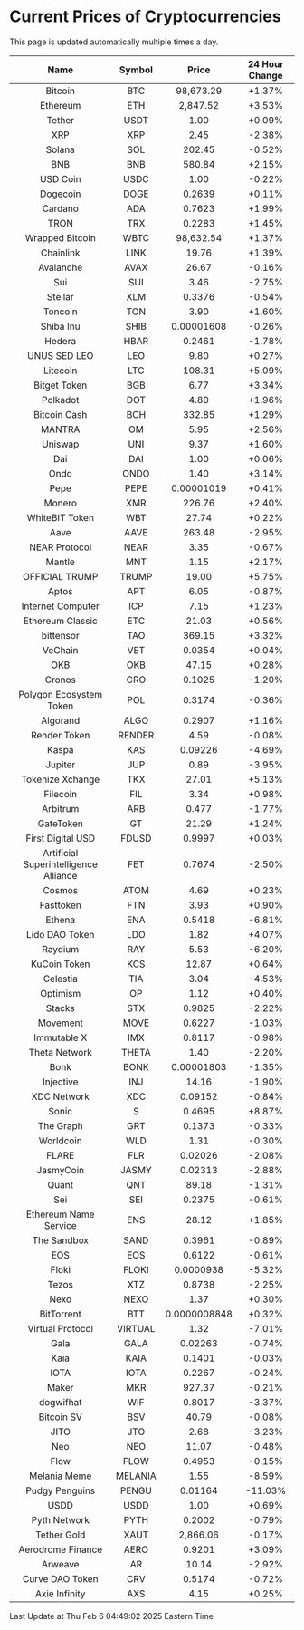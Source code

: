 # Current Prices of Cryptocurrencies
This page is updated automatically multiple times a day.

| Name | Symbol | Price | 24 Hour Change |
| :---: |:---:| :---: | :---: |
| Bitcoin | BTC | 98,673.29 | +1.37% |
| Ethereum | ETH | 2,847.52 | +3.53% |
| Tether | USDT | 1.00 | +0.09% |
| XRP | XRP | 2.45 | -2.38% |
| Solana | SOL | 202.45 | -0.52% |
| BNB | BNB | 580.84 | +2.15% |
| USD Coin | USDC | 1.00 | -0.22% |
| Dogecoin | DOGE | 0.2639 | +0.11% |
| Cardano | ADA | 0.7623 | +1.99% |
| TRON | TRX | 0.2283 | +1.45% |
| Wrapped Bitcoin | WBTC | 98,632.54 | +1.37% |
| Chainlink | LINK | 19.76 | +1.39% |
| Avalanche | AVAX | 26.67 | -0.16% |
| Sui | SUI | 3.46 | -2.75% |
| Stellar | XLM | 0.3376 | -0.54% |
| Toncoin | TON | 3.90 | +1.60% |
| Shiba Inu | SHIB | 0.00001608 | -0.26% |
| Hedera | HBAR | 0.2461 | -1.78% |
| UNUS SED LEO | LEO | 9.80 | +0.27% |
| Litecoin | LTC | 108.31 | +5.09% |
| Bitget Token | BGB | 6.77 | +3.34% |
| Polkadot | DOT | 4.80 | +1.96% |
| Bitcoin Cash | BCH | 332.85 | +1.29% |
| MANTRA | OM | 5.95 | +2.56% |
| Uniswap | UNI | 9.37 | +1.60% |
| Dai | DAI | 1.00 | +0.06% |
| Ondo | ONDO | 1.40 | +3.14% |
| Pepe | PEPE | 0.00001019 | +0.41% |
| Monero | XMR | 226.76 | +2.40% |
| WhiteBIT Token | WBT | 27.74 | +0.22% |
| Aave | AAVE | 263.48 | -2.95% |
| NEAR Protocol | NEAR | 3.35 | -0.67% |
| Mantle | MNT | 1.15 | +2.17% |
| OFFICIAL TRUMP | TRUMP | 19.00 | +5.75% |
| Aptos | APT | 6.05 | -0.87% |
| Internet Computer | ICP | 7.15 | +1.23% |
| Ethereum Classic | ETC | 21.03 | +0.56% |
| bittensor | TAO | 369.15 | +3.32% |
| VeChain | VET | 0.0354 | +0.04% |
| OKB | OKB | 47.15 | +0.28% |
| Cronos | CRO | 0.1025 | -1.20% |
| Polygon Ecosystem Token | POL | 0.3174 | -0.36% |
| Algorand | ALGO | 0.2907 | +1.16% |
| Render Token | RENDER | 4.59 | -0.08% |
| Kaspa | KAS | 0.09226 | -4.69% |
| Jupiter | JUP | 0.89 | -3.95% |
| Tokenize Xchange | TKX | 27.01 | +5.13% |
| Filecoin | FIL | 3.34 | +0.98% |
| Arbitrum | ARB | 0.477 | -1.77% |
| GateToken | GT | 21.29 | +1.24% |
| First Digital USD | FDUSD | 0.9997 | +0.03% |
| Artificial Superintelligence Alliance | FET | 0.7674 | -2.50% |
| Cosmos | ATOM | 4.69 | +0.23% |
| Fasttoken | FTN | 3.93 | +0.90% |
| Ethena | ENA | 0.5418 | -6.81% |
| Lido DAO Token | LDO | 1.82 | +4.07% |
| Raydium | RAY | 5.53 | -6.20% |
| KuCoin Token | KCS | 12.87 | +0.64% |
| Celestia | TIA | 3.04 | -4.53% |
| Optimism | OP | 1.12 | +0.40% |
| Stacks | STX | 0.9825 | -2.22% |
| Movement | MOVE | 0.6227 | -1.03% |
| Immutable X | IMX | 0.8117 | -0.98% |
| Theta Network | THETA | 1.40 | -2.20% |
| Bonk | BONK | 0.00001803 | -1.35% |
| Injective | INJ | 14.16 | -1.90% |
| XDC Network | XDC | 0.09152 | -0.84% |
| Sonic | S | 0.4695 | +8.87% |
| The Graph | GRT | 0.1373 | -0.33% |
| Worldcoin | WLD | 1.31 | -0.30% |
| FLARE | FLR | 0.02026 | -2.08% |
| JasmyCoin | JASMY | 0.02313 | -2.88% |
| Quant | QNT | 89.18 | -1.31% |
| Sei | SEI | 0.2375 | -0.61% |
| Ethereum Name Service | ENS | 28.12 | +1.85% |
| The Sandbox | SAND | 0.3961 | -0.89% |
| EOS | EOS | 0.6122 | -0.61% |
| Floki | FLOKI | 0.0000938 | -5.32% |
| Tezos | XTZ | 0.8738 | -2.25% |
| Nexo | NEXO | 1.37 | +0.30% |
| BitTorrent | BTT | 0.0000008848 | +0.32% |
| Virtual Protocol | VIRTUAL | 1.32 | -7.01% |
| Gala | GALA | 0.02263 | -0.74% |
| Kaia | KAIA | 0.1401 | -0.03% |
| IOTA | IOTA | 0.2267 | -0.24% |
| Maker | MKR | 927.37 | -0.21% |
| dogwifhat | WIF | 0.8017 | -3.37% |
| Bitcoin SV | BSV | 40.79 | -0.08% |
| JITO | JTO | 2.68 | -3.23% |
| Neo | NEO | 11.07 | -0.48% |
| Flow | FLOW | 0.4953 | -0.15% |
| Melania Meme | MELANIA | 1.55 | -8.59% |
| Pudgy Penguins | PENGU | 0.01164 | -11.03% |
| USDD | USDD | 1.00 | +0.69% |
| Pyth Network | PYTH | 0.2002 | -0.79% |
| Tether Gold | XAUT | 2,866.06 | -0.17% |
| Aerodrome Finance | AERO | 0.9201 | +3.09% |
| Arweave | AR | 10.14 | -2.92% |
| Curve DAO Token | CRV | 0.5174 | -0.72% |
| Axie Infinity | AXS | 4.15 | +0.25% |

Last Update at Thu Feb  6 04:49:02 2025 Eastern Time